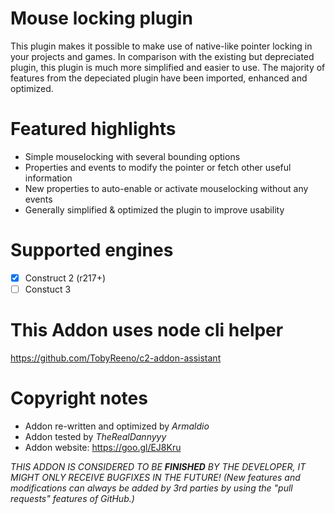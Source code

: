 # Mouse locking plugin
This plugin makes it possible to make use of native-like pointer locking in your projects and games. In comparison with the existing but depreciated plugin, this plugin is much more simplified and easier to use. The majority of features from the depeciated plugin have been imported, enhanced and optimized.

# Featured highlights
- Simple mouselocking with several bounding options
- Properties and events to modify the pointer or fetch other useful information
- New properties to auto-enable or activate mouselocking without any events
- Generally simplified & optimized the plugin to improve usability

# Supported engines
- [X] Construct 2 (r217+)
- [ ] Constuct 3

# This Addon uses node cli helper
https://github.com/TobyReeno/c2-addon-assistant

# Copyright notes
- Addon re-written and optimized by *Armaldio*
- Addon tested by *TheRealDannyyy*
- Addon website: https://goo.gl/EJ8Kru

*THIS ADDON IS CONSIDERED TO BE **FINISHED** BY THE DEVELOPER, IT MIGHT ONLY RECEIVE BUGFIXES IN THE FUTURE!* *(New features and modifications can always be added by 3rd parties by using the "pull requests" features of GitHub.)*
